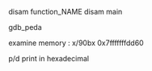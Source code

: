 disam function_NAME
disam main


gdb_peda

examine memory :
x/90bx 0x7fffffffdd60


p/d
print in hexadecimal
